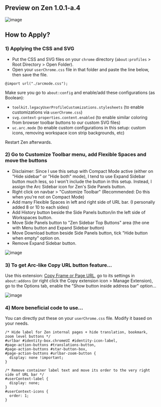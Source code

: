 ## Preview on Zen 1.0.1-a.4

![image](https://github.com/user-attachments/assets/ac70a6b0-861b-4f94-8d3a-652da29d2db4)

## How to Apply?

### 1) Applying the CSS and SVG

- Put the CSS and SVG files on your `chrome` directory (`about:profiles` > Root Directory > Open Folder).
- Open your `userChrome.css` file in that folder and paste the line below, then save the file.

```
@import url("./arcmode.css");
```
Make sure you go to `about:config` and enable/add these configurations (as Boolean):
- `toolkit.legacyUserProfileCustomizations.stylesheets` (to enable customizations via `userChrome.css`)
- `svg.context-properties.content.enabled` (to enable similar coloring from browser toolbar buttons to our custom SVG files)
- `uc.arc.mode` (to enable custom configurations in this setup: custom icons, removing workspace icon strip backgrounds, etc)

Restart Zen afterwards.

### 2) Go to Customize Toolbar menu, add Flexible Spaces and move the buttons 

- Disclaimer: Since I use this setup with Compact Mode active (either on "Hide sidebar" or "Hide both" mode), I tend to use Expand Sidebar button much less, so I won't include the button in this setup. Instead, I assign the Arc Sidebar icon for Zen's Side Panels button.
- Right click on navbar > "Customize Toolbar" (Recommended: Do this when you're not on Compact Mode)
- Add many Flexible Spaces in left and right side of URL bar. (I personally added 8 or 10 to each sides)
- Add History button beside the Side Panels button/in the left side of Workspaces button.
- Move Side Panels button to "Zen Sidebar Top Buttons" area (the one with Menu button and Expand Sidebar button)
- Move Download button beside Side Panels button, tick "Hide button when empty" option on.
- Remove Expand Sidebar button.

![image](https://github.com/user-attachments/assets/3f7fb0d6-3a29-4021-8483-fa5ca7c5d444)

### 3) To get Arc-like Copy URL button feature...
Use this extension: [Copy Frame or Page URL](https://addons.mozilla.org/en-US/firefox/addon/copy-frame-or-page-url), go to its settings in `about:addons` (or right click the Copy extension icon > Manage Extension), go to the Options tab, enable the "Show button inside address bar" option...

![image](https://github.com/user-attachments/assets/15d88b76-ae4f-4248-9d5f-cfb481dd4405)


### 4) More beneficial code to use...
You can directly put these on your `userChrome.css` file. Modify it based on your needs.

```
/* Hide label for Zen internal pages + hide translation, bookmark, zoom level buttons */
#urlbar #identity-box.chromeUI #identity-icon-label,
#page-action-buttons #translations-button,
#page-action-buttons #star-button-box,
#page-action-buttons #urlbar-zoom-button {
  display: none !important;
}

/* Remove container label text and move its order to the very right side of URL bar */
#userContext-label {
  display: none;
}
#userContext-icons {
  order: 1;
}
```
